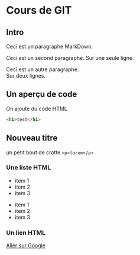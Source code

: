 # Cours de GIT

## Intro

Ceci est un paragraphe MarkDown.

Ceci est un second paragraphe.
Sur une seule ligne.

Ceci est un autre paragraphe.  
Sur deux lignes.

## Un aperçu de code 

On ajoute du code HTML

```html
<h1>test</h1>
```

## Nouveau titre

un petit bout de crotte `<p>lorem</p>`

### Une liste HTML

- item 1
- item 2
- item 3

* item 1
* item 2
* item 3

### Un lien HTML

[Aller sur Google](http://google.com)